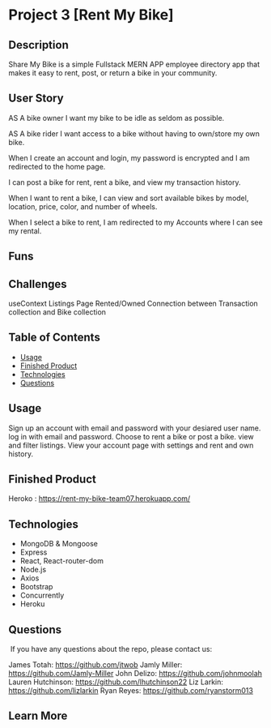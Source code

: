 # Project 3 [Rent My Bike]


## Description

Share My Bike is a simple Fullstack MERN APP employee directory app that makes it easy to rent, post, or return a bike in your community.

## User Story

AS A bike owner I want my bike to be idle as seldom as possible.

AS A bike rider I want access to a bike without having to own/store my own bike.

When I create an account and login, my password is encrypted and I am redirected to the home page.

I can post a bike for rent, rent a bike, and view my transaction history.

When I want to rent a bike, I can view and sort available bikes by model, location, price, color, and 
number of wheels.

When I select a bike to rent, I am redirected to my Accounts where I can see my rental.



## Funs


## Challenges

useContext
Listings Page
Rented/Owned
Connection between Transaction collection and Bike collection

## Table of Contents

* [Usage](#usage)
* [Finished Product](#finished-product)
* [Technologies](#technologies)
* [Questions](#questions)

## Usage

Sign up an account with email and password with your desiared user name.
log in with email and password.
Choose to rent a bike or post a bike.
view and filter listings.
View your account page with settings and rent and own history.

## Finished Product

Heroko : https://rent-my-bike-team07.herokuapp.com/


## Technologies

* MongoDB & Mongoose
* Express
* React, React-router-dom
* Node.js
* Axios
* Bootstrap
* Concurrently
* Heroku


## Questions
​
If you have any questions about the repo, please contact us:

James Totah:       https://github.com/jtwob
Jamly Miller:      https://github.com/Jamly-Miller
John Delizo:       https://github.com/johnmoolah
Lauren Hutchinson: https://github.com/lhutchinson22
Liz Larkin:        https://github.com/lizlarkin
Ryan Reyes:        https://github.com/ryanstorm013


## Learn More
